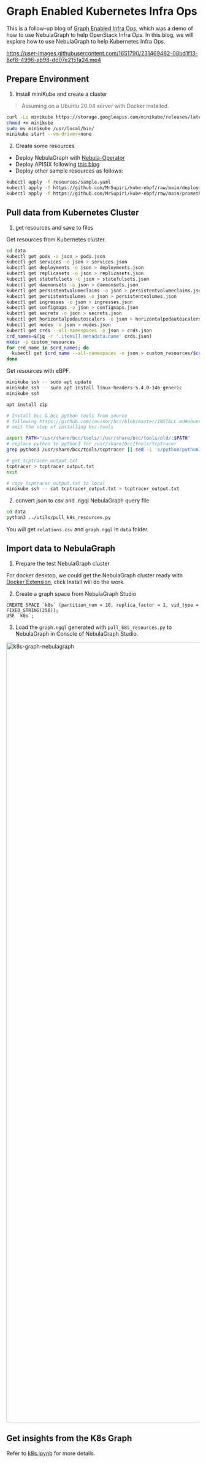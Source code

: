 # Graph Enabled Kubernetes Infra Ops

This is a follow-up blog of [Graph Enabled Infra Ops](https://siwei.io/graph-enabled-infra-ops/), which was a demo of how to use NebulaGraph to help OpenStack Infra Ops. In this blog, we will explore how to use NebulaGraph to help Kubernetes Infra Ops.

https://user-images.githubusercontent.com/1651790/231469482-08bd1f13-8ef8-4996-ab98-dd07e2151a24.mp4


## Prepare Environment

1. Install miniKube and create a cluster

> Assuming on a Ubuntu 20.04 server with Docker installed.

```bash
curl -Lo minikube https://storage.googleapis.com/minikube/releases/latest/minikube-linux-amd64
chmod +x minikube
sudo mv minikube /usr/local/bin/
minikube start --vm-driver=none
```

2. Create some resources

- Deploy NebulaGraph with [Nebula-Operator](https://github.com/vesoft-inc/nebula-operator)
- Deploy APISIX following [this blog](https://www.siwei.io/apisix-and-nebulagraph/)
- Deploy other sample resources as follows:

```bash
kubectl apply -f resources/sample.yaml
kubectl apply -f https://github.com/MrSupiri/kube-ebpf/raw/main/deployment.yaml
kubectl apply -f https://github.com/MrSupiri/kube-ebpf/raw/main/prometheus-deployment.yaml
```

## Pull data from Kubernetes Cluster

1. get resources and save to files

Get resources from Kubernetes cluster.

```bash
cd data
kubectl get pods -o json > pods.json
kubectl get services -o json > services.json
kubectl get deployments -o json > deployments.json
kubectl get replicasets -o json > replicasets.json
kubectl get statefulsets -o json > statefulsets.json
kubectl get daemonsets -o json > daemonsets.json
kubectl get persistentvolumeclaims -o json > persistentvolumeclaims.json
kubectl get persistentvolumes -o json > persistentvolumes.json
kubectl get ingresses -o json > ingresses.json
kubectl get configmaps -o json > configmaps.json
kubectl get secrets -o json > secrets.json
kubectl get horizontalpodautoscalers -o json > horizontalpodautoscalers.json
kubectl get nodes -o json > nodes.json
kubectl get crds --all-namespaces -o json > crds.json
crd_names=$(jq -r '.items[].metadata.name' crds.json)
mkdir -p custom_resources
for crd_name in $crd_names; do
  kubectl get $crd_name --all-namespaces -o json > custom_resources/$crd_name.json
done
```

Get resources with eBPF.

```bash
minikube ssh -- sudo apt update
minikube ssh -- sudo apt install linux-headers-5.4.0-146-generic
minikube ssh

apt install zip

# Install bcc & bcc python tools from source
# following https://github.com/iovisor/bcc/blob/master/INSTALL.md#ubuntu---source
# omit the step of installing bcc-tools

export PATH="/usr/share/bcc/tools/:/usr/share/bcc/tools/old/:$PATH"
# replace python to python3 for /usr/share/bcc/tools/tcptracer
grep python3 /usr/share/bcc/tools/tcptracer || sed -i 's/python/python3/g' /usr/share/bcc/tools/tcptracer

# get tcptracer_output.txt
tcptracer > tcptracer_output.txt
exit

# copy tcptracer_output.txt to local
minikube ssh -- cat tcptracer_output.txt > tcptracer_output.txt
```

2. convert json to csv and .ngql NebulaGraph query file

```bash
cd data
python3 ../utils/pull_k8s_resources.py
```

You will get `relations.csv` and `graph.ngql` in `data` folder.

## Import data to NebulaGraph

1. Prepare the test NebulaGraph cluster

For docker desktop, we could get the NebulaGraph cluster ready with [Docker Extension](https://hub.docker.com/extensions/weygu/nebulagraph-dd-ext), click Install will do the work.

2. Create a graph space from NebulaGraph Studio

```ngql
CREATE SPACE `k8s` (partition_num = 10, replica_factor = 1, vid_type = FIXED_STRING(256));
USE `k8s`;
```

3. Load the `graph.ngql` generated with `pull_k8s_resources.py` to NebulaGraph in Console of NebulaGraph Studio.

<img width="2032" alt="k8s-graph-nebulagraph" src="https://user-images.githubusercontent.com/1651790/231138417-6cf34920-c1a9-4fbb-9309-07ecff744a37.png">


## Get insights from the K8s Graph

Refer to [k8s.ipynb](https://github.com/wey-gu/k8s-graph/blob/main/k8s.ipynb) for more details.
